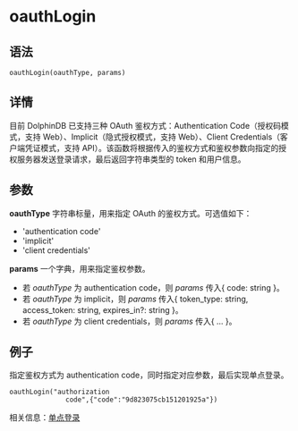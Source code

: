 # oauthLogin

## 语法

`oauthLogin(oauthType, params)`

## 详情

目前 DolphinDB 已支持三种 OAuth 鉴权方式：Authentication Code（授权码模式，支持 Web）、Implicit（隐式授权模式，支持
Web）、Client Credentials（客户端凭证模式，支持 API）。该函数将根据传入的鉴权方式和鉴权参数向指定的授权服务器发送登录请求，最后返回字符串类型的
token 和用户信息。

## 参数

**oauthType** 字符串标量，用来指定 OAuth 的鉴权方式。可选值如下：

* 'authentication code'
* 'implicit'
* 'client credentials'

**params** 一个字典，用来指定鉴权参数。

* 若 *oauthType* 为 authentication code，则 *params* 传入{ code: string
  }。
* 若 *oauthType* 为 implicit，则 *params* 传入{ token\_type: string,
  access\_token: string, expires\_in?: string }。
* 若 *oauthType* 为 client credentials，则 *params* 传入{ … }。

## 例子

指定鉴权方式为 authentication code，同时指定对应参数，最后实现单点登录。

```
oauthLogin("authorization
              code",{"code":"9d823075cb151201925a"})
```

相关信息：[单点登录](../../tutorials/oauth.md)

